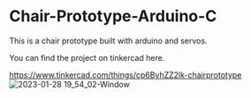 # Chair-Prototype-Arduino-C
This is a chair prototype built with arduino and servos.

You can find the project on tinkercad here.

https://www.tinkercad.com/things/cp6ByhZZ2lk-chairprototype
![2023-01-28 19_54_02-Window](https://user-images.githubusercontent.com/123817455/215288144-5dd16ec3-adcb-459d-a236-0e9e49066cb9.png)
